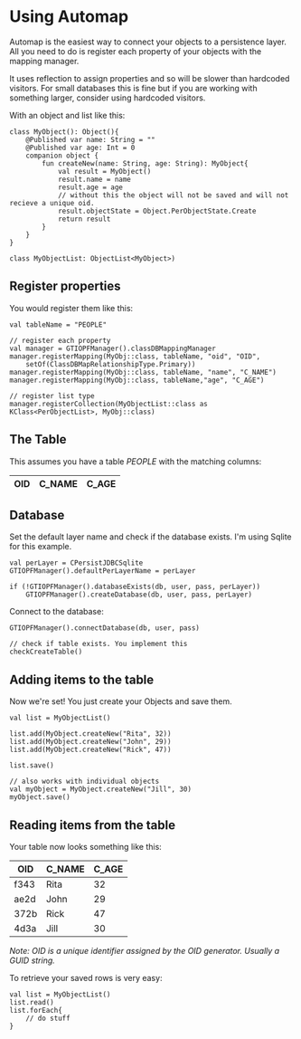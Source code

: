 # Using Automap

Automap is the easiest way to connect your objects to a persistence layer. All you need to do is register each property
of your objects with the mapping manager. 

It uses reflection to assign properties and so will be slower than hardcoded 
visitors. For small databases this is fine but if you are working with something larger, consider using hardcoded 
visitors.  

With an object and list like this:
~~~
class MyObject(): Object(){    
    @Published var name: String = ""
    @Published var age: Int = 0                    
    companion object {
        fun createNew(name: String, age: String): MyObject{
            val result = MyObject()
            result.name = name
            result.age = age
            // without this the object will not be saved and will not recieve a unique oid.
            result.objectState = Object.PerObjectState.Create
            return result        
        }
    }
}

class MyObjectList: ObjectList<MyObject>)
~~~

## Register properties
You would register them like this:
~~~
val tableName = "PEOPLE"

// register each property
val manager = GTIOPFManager().classDBMappingManager 
manager.registerMapping(MyObj::class, tableName, "oid", "OID", 
    setOf(ClassDBMapRelationshipType.Primary))
manager.registerMapping(MyObj::class, tableName, "name", "C_NAME")
manager.registerMapping(MyObj::class, tableName,"age", "C_AGE")

// register list type
manager.registerCollection(MyObjectList::class as KClass<PerObjectList>, MyObj::class)
~~~

## The Table
This assumes you have a table *PEOPLE* with the matching columns:

| OID  | C_NAME | C_AGE |
|------|--------|-------|


## Database
Set the default layer name and check if the database exists. I'm using Sqlite for this example.
~~~
val perLayer = CPersistJDBCSqlite
GTIOPFManager().defaultPerLayerName = perLayer

if (!GTIOPFManager().databaseExists(db, user, pass, perLayer))
    GTIOPFManager().createDatabase(db, user, pass, perLayer)
~~~

Connect to the database:
~~~
GTIOPFManager().connectDatabase(db, user, pass)

// check if table exists. You implement this
checkCreateTable()
~~~


## Adding items to the table 
Now we're set! You just create your Objects and save them.
~~~
val list = MyObjectList()

list.add(MyObject.createNew("Rita", 32))
list.add(MyObject.createNew("John", 29))
list.add(MyObject.createNew("Rick", 47))

list.save() 

// also works with individual objects
val myObject = MyObject.createNew("Jill", 30)
myObject.save()

~~~

## Reading items from the table
Your table now looks something like this:

| OID  | C_NAME | C_AGE |
|------|--------|-------|
| f343 | Rita   | 32    |
| ae2d | John   | 29    |
| 372b | Rick   | 47    |
| 4d3a | Jill   | 30    |

*Note: OID is a unique identifier assigned by the OID generator. Usually a GUID string.*

To retrieve your saved rows is very easy:
~~~
val list = MyObjectList()
list.read()
list.forEach{
    // do stuff
}
~~~



